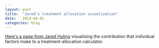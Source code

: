```yaml
---
layout: post
title:  "Jared's treatment allocation visualization"
date:   2014-04-01 
categories: blog
---
```


[Here's a page from Jared Huling](http://pages.stat.wisc.edu/~huling/stacked_bars/bars.html) visualizing the contribution that individual factors make to a treatment-allocation calculator.
